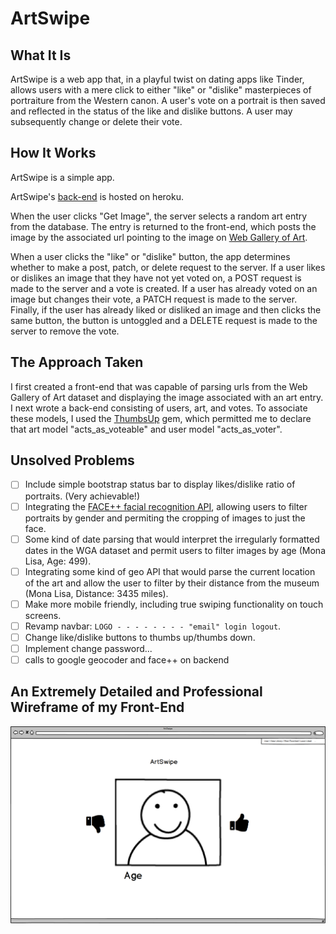 # ArtSwipe

## What It Is

ArtSwipe is a web app that, in a playful twist on dating apps like Tinder, allows users with a mere click to either "like" or "dislike" masterpieces of portraiture from the Western canon. A user's vote on a portrait is then saved and reflected in the status of the like and dislike buttons. A user may subsequently change or delete their vote.

## How It Works

ArtSwipe is a simple app.

ArtSwipe's [back-end](https://github.com/rchezrutt88/artswipe-back-end) is hosted on heroku.

When the user clicks "Get Image", the server selects a random art entry from the database. The entry is returned to the front-end, which posts the image by the associated url pointing to the image on [Web Gallery of Art](http://www.wga.hu/).

When a user clicks the "like" or "dislike" button, the app determines whether to make a post, patch, or delete request to the server. If a user likes or dislikes an image that they have not yet voted on, a POST request is made to the server and a vote is created. If a user has already voted on an image but changes their vote, a PATCH request is made to the server. Finally, if the user has already liked or disliked an image and then clicks the same button, the button is untoggled and a DELETE request is made to the server to remove the vote.

## The Approach Taken

 I first created a front-end that was capable of parsing urls from the Web Gallery of Art dataset and displaying the image associated with an art entry. I next wrote a back-end consisting of users, art, and votes. To associate these models, I used the [ThumbsUp](https://github.com/bouchard/thumbs_up) gem, which permitted me to declare that art model "acts_as_voteable" and user model "acts_as_voter".

## Unsolved Problems

 - [ ] Include simple bootstrap status bar to display likes/dislike ratio of portraits. (Very achievable!)
 - [ ] Integrating the [FACE++ facial recognition API](http://www.faceplusplus.com/), allowing users to filter portraits by gender and permiting the cropping of images to just the face.
 - [ ] Some kind of date parsing that would interpret the irregularly formatted dates in the WGA dataset and permit users to filter images by age (Mona Lisa, Age: 499).
 - [ ] Integrating some kind of geo API that would parse the current location of the art and allow the user to filter by their distance from the museum (Mona Lisa, Distance: 3435 miles).
 - [ ] Make more mobile friendly, including true swiping functionality on touch screens.
 - [ ] Revamp navbar: `LOGO - - - - - - - - "email" login logout`.
 - [ ] Change like/dislike buttons to thumbs up/thumbs down.
 - [ ] Implement change password...
 - [ ] calls to google geocoder and face++ on backend

## An Extremely Detailed and Professional Wireframe of my Front-End

![A Professional Wireframe](https://github.com/rchezrutt88/artswipe-front-end/raw/master/FineArtTinder.png)

